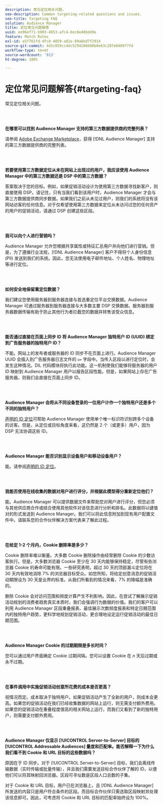 ```yaml
---
description: 常见定位相关问题。
seo-description: Common targeting-related questions and issues.
seo-title: Targeting FAQ
solution: Audience Manager
title: 定位常见问题解答
uuid: ee96ef71-b903-4953-afc4-8ec8e48bd49e
feature: Match Rates
exl-id: e5f761fd-dfc8-4859-a81e-89abbd7f2914
source-git-commit: 4d3c859cc4dc5294286680b0e63c287e0409f7fd
workflow-type: tm+mt
source-wordcount: '913'
ht-degree: 100%

---
```


# 定位常见问题解答{#targeting-faq}

常见定位相关问题。

<br> 

<!-- 

faq_targeting.xml

 -->

**在哪里可以找到 Audience Manager 支持的第三方数据提供商的完整列表？**

请参阅 [Adobe Exchange Marketplace](https://exchange.adobe.com/experiencecloud.html)，获得 [!DNL Audience Manager] 支持的第三方数据提供商的完整列表。

<br> 

**若要使用第三方数据定位从未在网站上出现过的用户，我应该使用 Audience Manager 中的第三方数据还是 DSP 中的第三方数据？**

答案取决于您的目标。例如，如果促销活动设计为使用第三方数据寻找新客户，则直接使用 DSP。请记住，只有当我们看到该用户时，Audience Manager 才会与第三方数据提供商同步数据。如果我们之前从未见过用户，则我们的系统将没有该网站访客的任何信息。对于仅希望使用第三方数据来定位从未访问过您的任何资产的用户的促销活动，请通过 DSP 创建这些区段。

<br> 

**我可以向个人进行营销吗？**

Audience Manager 允许您根据共享属性或特征汇总用户并向他们进行营销。但是，为了遵循行业法规，[!DNL Audience Manager] 客户不得将个人身份信息 (PII) 发送到我们的系统。因此，您无法使用电子邮件地址、个人姓名、物理地址等进行定位。

<br> 

**如何安全地保留重定位数据？**

我们建议您使用服务器到服务器连接与首选重定位平台交换数据。Audience Manager 可通过服务器到服务器连接与大多数主要 DSP 交换数据。服务器到服务器数据传输有助于防止其他行为者拦截您的数据并转售该受众信息。

<br> 

**能否通过直接在页面上同步 ID 将 Audience Manager 独特用户 ID (UUID) 绑定到广告服务器的独特用户 ID？**

不能。网站上的发布者或服务器的 ID 同步不在页面上进行。Audience Manager UUID 会插入到广告服务器日志文件的 `u=` 字段中。当传入区段以进行定位时，会发生这种情况。DIL 代码模块将执行此功能。这一机制使我们能够将服务器的用户 ID 映射到 Audience Manager 用户以报告区段性能。但是，如果网站上存在广告服务器，则我们会直接在页面上同步 ID。

<br> 

**Audience Manager 会将从不同设备登录的一位用户计作一个独特用户还是多个不同的独特用户？**

[声明的 ID 定位](../features/declared-ids.md#declared-id-targeting)可帮助 Audience Manager 使用单个唯一标识符识别跨多个设备的访客。但是，从定位或目标角度来看，这仍然是 2 个（或更多）用户，因为 DSP 无法协调这些 ID。

<br> 

**Audience Manager 能否识别显示设备用户和移动设备用户？**

能。请参阅[声明的 ID 定位](../features/declared-ids.md#declared-id-targeting)。

<br> 

**我能否使用在线收集的数据对用户进行评分，并根据此模型得分重新定位他们？**

能。Audience Manager 可以提供数据文件来帮助您对用户进行评分，但您必须与其他供应商合作或结合使用其他软件对该信息进行分析和排名。此数据将以键值对的形式发送到 Audience Manager。我们可以将此信息附加到现有用户配置文件中。请联系您的合作伙伴解决方案代表来了解此过程。

<br> 

**在给定 1-2 个月内，Cookie 删除率是多少？**

Cookie 删除率难以衡量。大多数 Cookie 删除操作由经常删除 Cookie 的少数访客执行。但是，大多数浏览器 Cookie 至少在 30 天内能够保持稳定，尽管有些浏览器 Cookie 的寿命可能有限。一些研究表明，超过 30 天的顶部漏斗定位将在 30 天内有效地消除 7% 的浏览器目标受众。如您所知，将给定创意消息的促销活动期限设为 30 天是业界的标准。从我们所看到的情况来看，7% 的降幅是准确的。

删除 Cookie 会对访问范围和频度计算产生不利影响。因此，在尝试了解展示促销活动规划的消费者趋势真实本质时，我们会强调行为数据的价值。我们的客户可以利用 Audience Manager 区段重叠报表、最佳展示次数频度报表和特定日期范围内的独特用户趋势，更科学地规划促销活动，更合理地设定运行促销活动的最佳日期范围。

<br> 

**Audience Manager Cookie 的过期期限是多长时间？**

您可以通过用户界面确定 Cookie 过期间隔。您可以设置 Cookie 在 *n* 天后过期或永不过期。

<br> 

**在事件调用中实施促销活动创意所花费的成本是否更高？**

视情况而定。成本取决于独特用户。如果促销活动产生了全新的用户，则成本会更高。如果您的促销活动在我们已经收集数据的网站上运行，则无需支付额外费用。如果您的促销活动在重叠程度很高的相关网站上运行，而我们又看到了新的独特用户，则需要支付额外费用。

<br> 

**Audience Manager 仅显示 [!UICONTROL Server-to-Server] 目标的 [!UICONTROL Addressable Audiences] 量度和匹配率。能否解释一下为什么我们看不到 Cookie 和 URL 目标的这些数据吗？**

原因在于 ID 同步。对于 [!UICONTROL Server-to-Server] 目标，我们会离线传输数据（实时传输或批量传输），并且我们需要发送目标合作伙伴了解的 ID，以便他们可以将其映射回浏览器。区段可寻址数是区段人口总数的子集。

对于 Cookie 和 URL 目标，用户已在浏览器上，且 [!DNL Audience Manager] 所发送的内容只是用户符合条件的区段。而目标合作伙伴只需选取区段映射并处理该信息即可。因此，可考虑将 Cookie 和 URL 目标的匹配率始终设为 100%。
